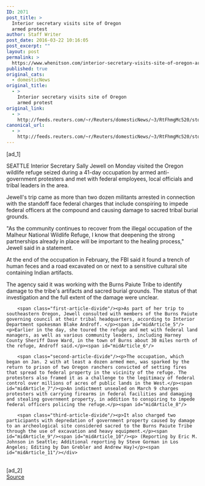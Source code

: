 ```yaml
---
ID: 2071
post_title: >
  Interior secretary visits site of Oregon
  armed protest
author: Staff Writer
post_date: 2016-03-22 10:16:05
post_excerpt: ""
layout: post
permalink: >
  https://www.whenitson.com/interior-secretary-visits-site-of-oregon-armed-protest/
published: true
original_cats:
  - domesticNews
original_title:
  - >
    Interior secretary visits site of Oregon
    armed protest
original_link:
  - >
    http://feeds.reuters.com/~r/Reuters/domesticNews/~3/RtFhmgMc520/story01.htm
canonical_url:
  - >
    http://feeds.reuters.com/~r/Reuters/domesticNews/~3/RtFhmgMc520/story01.htm
---
```

 [ad_1]
<br><div id="articleText">
<span id="midArticle_start"/>

<span class="focusParagraph" readability="5"><p><span class="articleLocation">SEATTLE</span> Interior Secretary Sally Jewell on Monday visited the Oregon wildlife refuge seized during a 41-day occupation by armed anti-government protesters and met with federal employees, local officials and tribal leaders in the area.</p></span><span id="midArticle_0"/><p>Jewell's trip came as more than two dozen militants arrested in connection with the standoff face federal charges that include conspiring to impede federal officers at the compound and causing damage to sacred tribal burial grounds.</p><span id="midArticle_1"/><p>"As the community continues to recover from the illegal occupation of the Malheur National Wildlife Refuge, I know that deepening the strong partnerships already in place will be important to the healing process," Jewell said in a statement.</p><span id="midArticle_2"/><p>At the end of the occupation in February, the FBI said it found a trench of human feces and a road excavated on or next to a sensitive cultural site containing Indian artifacts.</p><span id="midArticle_3"/><p>The agency said it was working with the Burns Paiute Tribe to identify damage to the tribe's artifacts and sacred burial grounds. The status of that investigation and the full extent of the damage were unclear.</p><span id="midArticle_4"/>
        
        <span class="first-article-divide"/><p>As part of her trip to southeastern Oregon, Jewell consulted with members of the Burns Paiute governing council at their tribal headquarters, according to Interior Department spokesman Blake Androff. </p><span id="midArticle_5"/><p>Earlier in the day, she toured the refuge and met with federal land managers, as well as various community leaders, including Harney County Sheriff Dave Ward, in the town of Burns about 30 miles north of the refuge, Androff said.</p><span id="midArticle_6"/>
        
        <span class="second-article-divide"/><p>The occupation, which began on Jan. 2 with at least a dozen armed men, was sparked by the return to prison of two Oregon ranchers convicted of setting fires that spread to federal property in the vicinity of the refuge. The protesters also framed it as a challenge to the legitimacy of federal control over millions of acres of public lands in the West.</p><span id="midArticle_7"/><p>An indictment unsealed on March 9 charges protesters with carrying firearms in federal facilities and damaging and stealing government property, in addition to conspiring to impede federal officers policing the refuge.</p><span id="midArticle_8"/>
        
        <span class="third-article-divide"/><p>It also charged two participants with depredation of government property caused by damage to an archeological site considered sacred to the Burns Paiute Tribe through the use of excavation and heavy equipment.</p><span id="midArticle_9"/><span id="midArticle_10"/><p> (Reporting by Eric M. Johnson in Seattle; Additional reporting by Steve Gorman in Los Angeles; Editing by Dan Grebler and Andrew Hay)</p><span id="midArticle_11"/></div>
<br>[ad_2]
<br><a href="http://feeds.reuters.com/~r/Reuters/domesticNews/~3/RtFhmgMc520/story01.htm">Source </a>